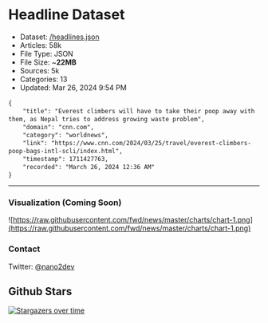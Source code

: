 # Headline Dataset

- Dataset: [/headlines.json](https://raw.githubusercontent.com/fwd/news/master/headlines.json) 
- Articles: 58k
- File Type: JSON
- File Size: ~**22MB**
- Sources: 5k
- Categories: 13
- Updated: Mar 26, 2024 9:54 PM

```
{
    "title": "Everest climbers will have to take their poop away with them, as Nepal tries to address growing waste problem",
    "domain": "cnn.com",
    "category": "worldnews",
    "link": "https://www.cnn.com/2024/03/25/travel/everest-climbers-poop-bags-intl-scli/index.html",
    "timestamp": 1711427763,
    "recorded": "March 26, 2024 12:36 AM"
}
```

---

### Visualization (Coming Soon)

![https://raw.githubusercontent.com/fwd/news/master/charts/chart-1.png](https://raw.githubusercontent.com/fwd/news/master/charts/chart-1.png)

### Contact 

Twitter: [@nano2dev](https://twitter.com/nano2dev)

## Github Stars

[![Stargazers over time](https://starchart.cc/fwd/news.svg)](https://starchart.cc/fwd/news)
